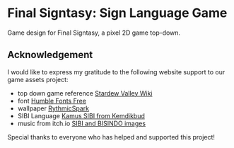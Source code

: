 # Final Signtasy: Sign Language Game 
Game design for Final Signtasy, a pixel 2D game top-down.

## Acknowledgement
I would like to express my gratitude to the following website support to our game assets project:

- top down game reference [Stardew Valley Wiki](https://stardewvalleywiki.com/Stardew_Valley_Wiki)
- font [Humble Fonts Free]((https://somepx.itch.io/humble-fonts-free))
- wallpaper [RythmicSpark]((https://wall.alphacoders.com/big.php?i=705836))
- SIBI Language [Kamus SIBI from Kemdikbud]([https://pmpk.kemdikbud.go.id/sibi](https://www.ypedulikasihabk.org/2018/11/09/mengenal-bahasa-isyarat/))
- music from itch.io [SIBI and BISINDO images](https://www.klobility.id/post/perbedaan-bisindo-dan-sibi)

Special thanks to everyone who has helped and supported this project!
